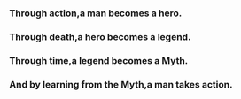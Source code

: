 
 ### Through action,a man becomes a hero.
 ### Through death,a hero becomes a legend.
 ### Through time,a legend becomes a Myth.
 ### And by learning from the Myth,a man takes action.
